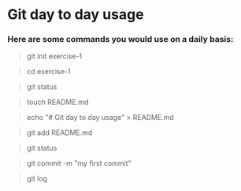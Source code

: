 # Git day to day usage
### Here are some commands you would use on a daily basis:
> git init exercise-1

> cd exercise-1

> git status

> touch README.md

> echo "# Git day to day usage" > README.md

> git add README.md

> git status

> git commit -m "my first commit"

> git log